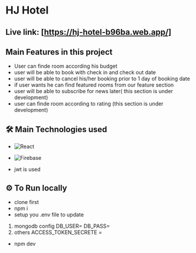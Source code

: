 # HJ Hotel

## Live link: [https://hj-hotel-b96ba.web.app/]

## Main Features in this project

- User can finde room according his budget
- user will be able to book with check in and check out date
- user will be able to cancel his/her booking prior to 1 day of booking date
- if user wants he can find featured rooms from our feature section
- user will be able to subscribe for news later( this section is under development)
- user can finde room according to rating (this section is under development)

## 🛠 Main Technologies used

- ![React](https://img.shields.io/badge/-React-61DAFB?style=flat&logo=react&logoColor=white)
- ![Firebase](https://img.shields.io/badge/-Firebase-FFCA28?style=flat&logo=firebase&logoColor=white)

- jwt is used

## ⚙️ To Run locally

- clone first
- npm i
- setup you .env file to update

1. mongodb config
   DB_USER=
   DB_PASS=
2. others
   ACCESS_TOKEN_SECRETE =

- npm dev
